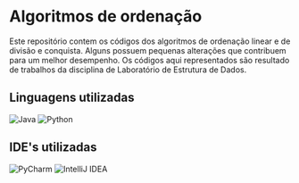 # Algoritmos de ordenação
Este repositório contem os códigos dos algoritmos de ordenação linear e de divisão e conquista. Alguns possuem pequenas alterações que contribuem para um melhor desempenho.
Os códigos aqui representados são resultado de trabalhos da disciplina de Laboratório de Estrutura de Dados.

## Linguagens utilizadas
![Java](https://img.shields.io/badge/java-%23ED8B00.svg?style=for-the-badge&logo=openjdk&logoColor=white) ![Python](https://img.shields.io/badge/python-3670A0?style=for-the-badge&logo=python&logoColor=ffdd54)

## IDE's utilizadas
![PyCharm](https://img.shields.io/badge/pycharm-143?style=for-the-badge&logo=pycharm&logoColor=black&color=black&labelColor=green) ![IntelliJ IDEA](https://img.shields.io/badge/IntelliJIDEA-000000.svg?style=for-the-badge&logo=intellij-idea&logoColor=white)

